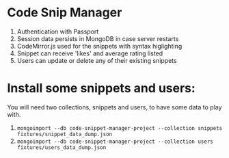 # Code Snip Manager

1. Authentication with Passport
2. Session data persists in MongoDB in case server restarts
3. CodeMirror.js used for the snippets with syntax higlighting
4. Snippet can receive 'likes' and average rating listed
5. Users can update or delete any of their existing snippets

# Install some snippets and users:

You will need two collections, snippets and users, to have some data to play with.

1. `mongoimport --db code-snippet-manager-project --collection snippets fixtures/snippet_data_dump.json`
2. `mongoimport --db code-snippet-manager-project --collection users fixtures/users_data_dump.json`
